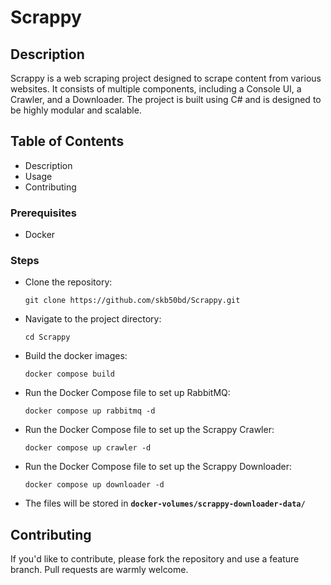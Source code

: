 # Scrappy

## Description

Scrappy is a web scraping project designed to scrape content from various websites.
It consists of multiple components, including a Console UI, a Crawler, and a Downloader.
The project is built using C# and is designed to be highly modular and scalable.

## Table of Contents

- Description
- Usage
- Contributing

### Prerequisites

- Docker

### Steps

- Clone the repository:

    ```shell
    git clone https://github.com/skb50bd/Scrappy.git
    ```

- Navigate to the project directory:

    ```shell
    cd Scrappy
    ```

- Build the docker images:

    ```shell
    docker compose build
    ```

- Run the Docker Compose file to set up RabbitMQ:

    ```shell
    docker compose up rabbitmq -d
    ```

- Run the Docker Compose file to set up the Scrappy Crawler:

    ```shell
    docker compose up crawler -d
    ```

- Run the Docker Compose file to set up the Scrappy Downloader:

    ```shell
    docker compose up downloader -d
    ```

- The files will be stored in **`docker-volumes/scrappy-downloader-data/`**

## Contributing

If you'd like to contribute, please fork the repository and use a feature branch. Pull requests are warmly welcome.
